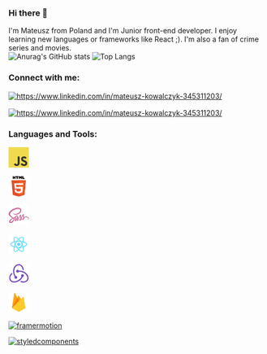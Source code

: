### Hi there 👋

I'm Mateusz from Poland and I'm Junior front-end developer. I enjoy learning new languages or frameworks like React ;). I'm also a fan of crime series and movies.\
![Anurag's GitHub stats](https://github-readme-stats.vercel.app/api?username=kowalczyk-mateusz&theme=highcontrast&hide=contribs,prs)
![Top Langs](https://github-readme-stats.vercel.app/api/top-langs/?username=kowalczyk-mateusz)

<h3 align="left">Connect with me:</h3>
<p align="left">
<a href="https://www.linkedin.com/in/mateusz-kowalczyk-345311203/" target="blank"><img align="center" src="https://cdn.jsdelivr.net/npm/simple-icons@3.0.1/icons/linkedin.svg" alt="https://www.linkedin.com/in/mateusz-kowalczyk-345311203/" height="30" width="40" /></a>
</p>
<p align="left">
<a href="mailto:kowalczyk_mateusz@poczta.fm" target="blank"><img align="center" src="https://www.flaticon.com/svg/vstatic/svg/561/561127.svg?token=exp=1617460866~hmac=66c1a8239366e27541a4a72f54d4ac23" alt="https://www.linkedin.com/in/mateusz-kowalczyk-345311203/" height="30" width="40" /></a>
</p>

<h3 align="left">Languages and Tools:</h3>
<p align="left">
<a href="https://www.javascript.com/" target="_blank"> <img src="https://raw.githubusercontent.com/github/explore/80688e429a7d4ef2fca1e82350fe8e3517d3494d/topics/javascript/javascript.png" alt="javascript" width="40" height="40"/> </a>
  
<a href="https://developer.mozilla.org/en-US/docs/Web/Guide/HTML/HTML5/Introduction_to_HTML5" target="_blank"> <img src="https://raw.githubusercontent.com/github/explore/80688e429a7d4ef2fca1e82350fe8e3517d3494d/topics/html/html.png" alt="html5" width="40" height="40"/> </a>

<a href=https://sass-lang.com/ target="_blank"> <img src="https://raw.githubusercontent.com/github/explore/80688e429a7d4ef2fca1e82350fe8e3517d3494d/topics/sass/sass.png" alt="sass" width="40" height="40"/> </a>

<a href="https://reactjs.org/" target="_blank"> <img src="https://raw.githubusercontent.com/github/explore/80688e429a7d4ef2fca1e82350fe8e3517d3494d/topics/react/react.png" alt="reactr" width="40" height="40"/> </a>

<a href="https://redux.js.org/" target="_blank"> <img src="https://raw.githubusercontent.com/github/explore/80688e429a7d4ef2fca1e82350fe8e3517d3494d/topics/redux/redux.png" alt="Redux" width="40" height="40"/> </a>

<a href="https://firebase.google.com/" target="_blank"> <img src="https://raw.githubusercontent.com/github/explore/80688e429a7d4ef2fca1e82350fe8e3517d3494d/topics/firebase/firebase.png" alt="firebase" width="40" height="40"/> </a>

<a href="https://www.framer.com/motion/" target="_blank"> <img src="https://avatars.githubusercontent.com/u/42876?s=200&v=4" alt="framermotion" width="40" height="40"/> </a>

<a href="https://styled-components.com/" target="_blank"> <img src="https://avatars.githubusercontent.com/u/20658825?s=200&v=4" alt="styledcomponents" width="40" height="40"/> </a>

</p>
